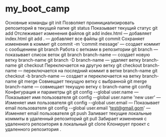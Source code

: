 # my_boot_camp

Основные команды
git init
Позволяет проинициализировать репозиторий в текущей папке
git status
Показывает текущий статус
git add
Отслеживает изменения файлов
git add index.html — добавляет index.html
git add . — добавляет все файлы
git commit
Сохраняет изменения в коммит
git commit -m 'commit message' — создает коммит с сообщением
git branch
Работа с ветками в репозитории
git branch — показывает список веток
git branch branch-name — создает новую ветку branch-name
git branch -D branch-name — удаляет ветку branch-name
git checkout
Переключается на другую ветку
git checkout branch-name — переключается на последний коммит в ветке
branch-name
git checkout -b branch-name — создает и переключается на ветку branch-name
git merge
Совмещает текущую ветку с выбранной
git merge branch-name — совмещает текущую ветку с branch-name
git config
Конфигурация и параметры git
git config --global user.name — Показывает имя пользователя
git config --global user.name 'new user' — Изменяет имя пользователя
git config --global user.email — Показывает email пользователя
git config --global user.email 'test@gmail.gom' — Изменяет email пользователя
git push
Заливает текущие локальные коммиты в удаленный репозиторий
git pull
Забирает изменения с удаленного репозитория в локальный
git clone
Клонирует проект с удаленного репозитория
.
